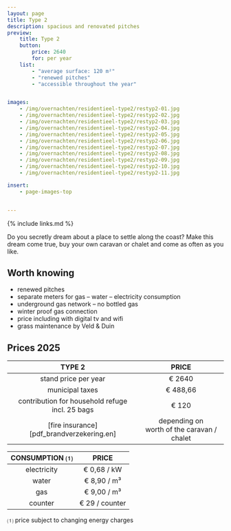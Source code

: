 ```yaml
---
layout: page
title: Type 2
description: spacious and renovated pitches
preview:
    title: Type 2
    button:
        price: 2640
        for: per year
    list:
        - "average surface: 120 m²"
        - "renewed pitches"
        - "accessible throughout the year"


images:
    - /img/overnachten/residentieel-type2/restyp2-01.jpg
    - /img/overnachten/residentieel-type2/restyp2-02.jpg
    - /img/overnachten/residentieel-type2/restyp2-03.jpg
    - /img/overnachten/residentieel-type2/restyp2-04.jpg
    - /img/overnachten/residentieel-type2/restyp2-05.jpg
    - /img/overnachten/residentieel-type2/restyp2-06.jpg
    - /img/overnachten/residentieel-type2/restyp2-07.jpg
    - /img/overnachten/residentieel-type2/restyp2-08.jpg
    - /img/overnachten/residentieel-type2/restyp2-09.jpg
    - /img/overnachten/residentieel-type2/restyp2-10.jpg
    - /img/overnachten/residentieel-type2/restyp2-11.jpg

insert:
    - page-images-top


---
```


{% include links.md %}

Do you secretly dream about a place to settle along the coast? Make this dream come true, buy your own caravan or chalet and come as often as you like.


## Worth knowing

- renewed pitches
- separate meters for gas – water – electricity consumption
- underground gas network – no bottled gas
- winter proof gas connection
- price including with digital tv and wifi
- grass maintenance by Veld & Duin


## Prices 2025

TYPE 2                |PRICE           |
:--------------------:|:--------------:|
stand price per year  | € 2640        
municipal taxes       | € 488,66
contribution for household refuge<br>incl. 25 bags<br> | € 120
[fire insurance][pdf_brandverzekering.en]      |depending on <br>worth of the caravan / chalet

CONSUMPTION ⑴        |PRICE          |
:--------------------:|:-------------:|
electricity           | € 0,68 / kW        
water                 | € 8,90 / m³  
gas                   | € 9,00 / m³       
counter               | € 29 / counter

⑴ price subject to changing energy charges
